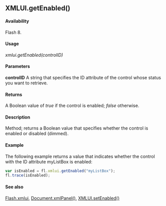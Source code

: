 ## XMLUI.getEnabled()

#### Availability

Flash 8.

#### Usage

*xmlui.getEnabled(controlID)*

#### Parameters

**controlID** A string that specifies the ID attribute of the control whose status you want to retrieve.

#### Returns

A Boolean value of *true* if the control is enabled; *false* otherwise.

#### Description

Method; returns a Boolean value that specifies whether the control is enabled or disabled (dimmed).

#### Example

The following example returns a value that indicates whether the control with the ID attribute myListBox is enabled:

```javascript
var isEnabled = fl.xmlui.getEnabled("myListBox");
fl.trace(isEnabled);
```

#### See also

[Flash.xmlui](../Flash_object/Flash81.md), [Document.xmlPanel()](../Document_object/Document6198.md), [XMLUI.setEnabled()](../XMLUI_object/XMLUI9.md)
